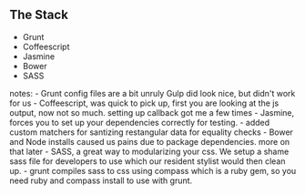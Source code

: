 ## The Stack
- Grunt
- Coffeescript
- Jasmine
- Bower
- SASS

notes:
	- Grunt config files are a bit unruly Gulp did look nice, but didn't work for us
	- Coffeescript, was quick to pick up, first you are looking at the js output, now not so much. setting up callback got me a few times
	- Jasmine, forces you to set up your dependencies correctly for testing. 
	- added custom matchers for santizing restangular data for equality checks
	- Bower and Node installs caused us pains due to package dependencies. more on that later
	- SASS, a great way to modularizing your css. We setup a shame sass file for developers to use which our resident stylist would then clean up.
	- grunt compiles sass to css using compass which is a ruby gem, so you need ruby and compass install to use with grunt.
	